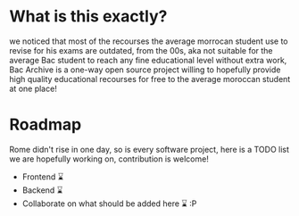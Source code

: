 # What is this exactly?

we noticed that most of the recourses the average morrocan student use to revise for his exams are outdated, from the 00s, aka not suitable for the average Bac student to reach any fine educational level without extra work, Bac Archive is a one-way open source project willing to hopefully provide high quality educational recourses for free to the average moroccan student at one place!

# Roadmap

Rome didn't rise in one day, so is every software project, here is a TODO list we are hopefully working on, contribution is welcome!

- Frontend ⌛
- Backend ⌛
- Collaborate on what should be added here ⌛ :P
